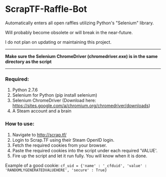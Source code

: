 # ScrapTF-Raffle-Bot
Automatically enters all open raffles utilizing Python's "Selenium" library.

Will probably become obsolete or will break in the near-future.

I do not plan on updating or maintaining this project.

---

**Make sure the Selenium ChromeDriver (chromedriver.exe) is in the same directory as the script**

---

### Required:
  1. Python 2.7.6
  2. Selenium for Python (pip install selenium)
  3. Selenium ChromeDriver (Download here: https://sites.google.com/a/chromium.org/chromedriver/downloads)
  4. A Steam account and a brain

### How to use:
  1. Navigate to http://scrap.tf/
  2. Login to Scrap.TF using their Steam OpenID login.
  3. Fetch the required cookies from your browser.
  4. Paste the required cookies into the script under each required 'VALUE'. 
  5. Fire up the script and let it run fully. You will know when it is done.

Example of a good cookie: ```cf_uid = {'name' : '_cfduid', 'value' : 'RANDOMLYGENERATEDVALUEHERE', 'secure' : True}```
